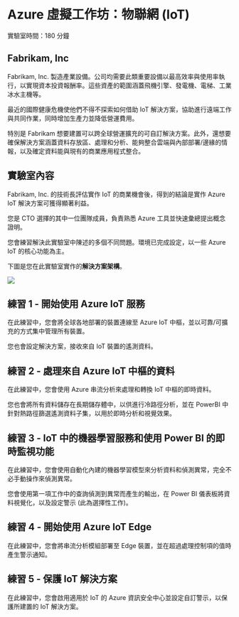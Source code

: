 # Azure 虛擬工作坊：物聯網 (IoT)

實驗室時間：180 分鐘

## Fabrikam, Inc

Fabrikam, Inc. 製造產業設備。公司均需要此類重要設備以最高效率與使用率執行，以實現資本投資報酬率。這些資產的範圍涵蓋飛機引擎、發電機、電梯、工業冰水主機等。

最近的國際健康危機使他們不得不探索如何借助 IoT 解決方案，協助進行遠端工作與共同作業，同時增加生產力並降低營運費用。 

特別是 Fabrikam 想要建置可以跨全球營運擴充的可自訂解決方案。此外，還想要確保解決方案涵蓋資料存放區、處理和分析、能夠整合雲端與內部部署/邊緣的情報，以及確定資料能與現有的商業應用程式整合。 

## 實驗室內容

Fabrikam, Inc. 的技術長評估實作 IoT 的商業機會後，得到的結論是實作 Azure IoT 解決方案可獲得顯著利益。

您是 CTO 選擇的其中一位團隊成員，負責熟悉 Azure 工具並快速彙總提出概念證明。

您會練習解決此實驗室中陳述的多個不同問題。環境已完成設定，以一些 Azure IoT 的核心功能為主。

下圖是您在此實驗室實作的**解決方案架構**。

![](media/diagramreadme.png)

## 練習 1 - 開始使用 Azure IoT 服務

在此練習中，您會將全球各地部署的裝置連線至 Azure IoT 中樞，並以可靠/可擴充的方式集中管理所有裝置。 

您也會設定解決方案，接收來自 IoT 裝置的遙測資料。

## 練習 2 - 處理來自 Azure IoT 中樞的資料

在此練習中，您會使用 Azure 串流分析來處理和轉換 IoT 中樞的即時資料。

您也會將所有資料儲存在長期儲存體中，以供進行冷路徑分析，並在 PowerBI 中針對熱路徑篩選遙測資料子集，以用於即時分析和視覺效果。

## 練習 3 - IoT 中的機器學習服務和使用 Power BI 的即時監視功能

在此練習中，您會使用自動化內建的機器學習模型來分析資料和偵測異常，完全不必手動操作來偵測異常。

您會使用第一項工作中的查詢偵測到異常而產生的輸出，在 Power BI 儀表板將資料視覺化，以及設定警示 (此為選擇性工作)。

## 練習 4 - 開始使用 Azure IoT Edge

在此練習中，您會將串流分析模組部署至 Edge 裝置，並在超過處理控制項的值時產生警示通知。

## 練習 5 - 保護 IoT 解決方案

在此練習中，您會啟用適用於 IoT 的 Azure 資訊安全中心並設定自訂警示，以保護所建置的 IoT 解決方案。
